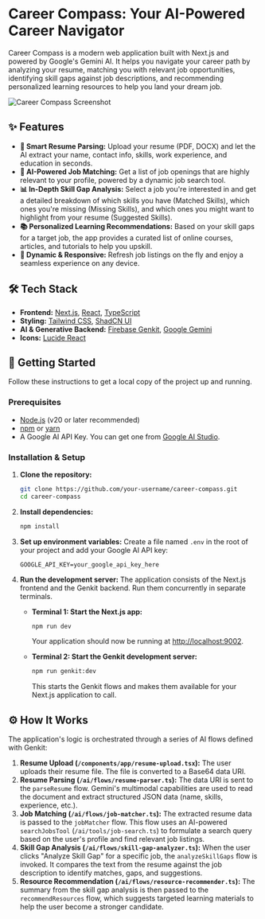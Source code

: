# Career Compass: Your AI-Powered Career Navigator

Career Compass is a modern web application built with Next.js and powered by Google's Gemini AI. It helps you navigate your career path by analyzing your resume, matching you with relevant job opportunities, identifying skill gaps against job descriptions, and recommending personalized learning resources to help you land your dream job.

![Career Compass Screenshot](https://i.imgur.com/FmADJaq.png)


## ✨ Features

- **📄 Smart Resume Parsing:** Upload your resume (PDF, DOCX) and let the AI extract your name, contact info, skills, work experience, and education in seconds.
- **🤖 AI-Powered Job Matching:** Get a list of job openings that are highly relevant to your profile, powered by a dynamic job search tool.
- **📊 In-Depth Skill Gap Analysis:** Select a job you're interested in and get a detailed breakdown of which skills you have (Matched Skills), which ones you're missing (Missing Skills), and which ones you might want to highlight from your resume (Suggested Skills).
- **📚 Personalized Learning Recommendations:** Based on your skill gaps for a target job, the app provides a curated list of online courses, articles, and tutorials to help you upskill.
- **🔄 Dynamic & Responsive:** Refresh job listings on the fly and enjoy a seamless experience on any device.

## 🛠️ Tech Stack

- **Frontend:** [Next.js](https://nextjs.org/), [React](https://react.dev/), [TypeScript](https://www.typescriptlang.org/)
- **Styling:** [Tailwind CSS](https://tailwindcss.com/), [ShadCN UI](https://ui.shadcn.com/)
- **AI & Generative Backend:** [Firebase Genkit](https://firebase.google.com/docs/genkit), [Google Gemini](https://deepmind.google/technologies/gemini/)
- **Icons:** [Lucide React](https://lucide.dev/)

## 🚀 Getting Started

Follow these instructions to get a local copy of the project up and running.

### Prerequisites

- [Node.js](https://nodejs.org/) (v20 or later recommended)
- [npm](https://www.npmjs.com/) or [yarn](https://yarnpkg.com/)
- A Google AI API Key. You can get one from [Google AI Studio](https://aistudio.google.com/app/apikey).

### Installation & Setup

1.  **Clone the repository:**
    ```bash
    git clone https://github.com/your-username/career-compass.git
    cd career-compass
    ```

2.  **Install dependencies:**
    ```bash
    npm install
    ```

3.  **Set up environment variables:**
    Create a file named `.env` in the root of your project and add your Google AI API key:
    ```env
    GOOGLE_API_KEY=your_google_api_key_here
    ```

4.  **Run the development server:**
    The application consists of the Next.js frontend and the Genkit backend. Run them concurrently in separate terminals.

    *   **Terminal 1: Start the Next.js app:**
        ```bash
        npm run dev
        ```
        Your application should now be running at [http://localhost:9002](http://localhost:9002).

    *   **Terminal 2: Start the Genkit development server:**
        ```bash
        npm run genkit:dev
        ```
        This starts the Genkit flows and makes them available for your Next.js application to call.

## ⚙️ How It Works

The application's logic is orchestrated through a series of AI flows defined with Genkit:

1.  **Resume Upload (`/components/app/resume-upload.tsx`):** The user uploads their resume file. The file is converted to a Base64 data URI.
2.  **Resume Parsing (`/ai/flows/resume-parser.ts`):** The data URI is sent to the `parseResume` flow. Gemini's multimodal capabilities are used to read the document and extract structured JSON data (name, skills, experience, etc.).
3.  **Job Matching (`/ai/flows/job-matcher.ts`):** The extracted resume data is passed to the `jobMatcher` flow. This flow uses an AI-powered `searchJobsTool` (`/ai/tools/job-search.ts`) to formulate a search query based on the user's profile and find relevant job listings.
4.  **Skill Gap Analysis (`/ai/flows/skill-gap-analyzer.ts`):** When the user clicks "Analyze Skill Gap" for a specific job, the `analyzeSkillGaps` flow is invoked. It compares the text from the resume against the job description to identify matches, gaps, and suggestions.
5.  **Resource Recommendation (`/ai/flows/resource-recommender.ts`):** The summary from the skill gap analysis is then passed to the `recommendResources` flow, which suggests targeted learning materials to help the user become a stronger candidate.
